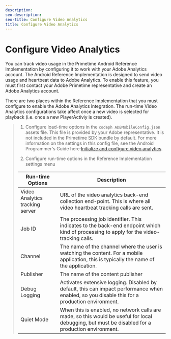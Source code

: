 ```yaml
---
description: 
seo-description: 
seo-title: Configure Video Analytics
title: Configure Video Analytics
---
```


# Configure Video Analytics

You can track video usage in the Primetime Android Reference Implementation by configuring it to work with your Adobe Analytics account. The Android Reference Implementation is designed to send video usage and heartbeat data to Adobe Analytics. To enable this feature, you must first contact your Adobe Primetime representative and create an Adobe Analytics account.

There are two places within the Reference Implementation that you must configure to enable the Adobe Analytics integration. The run-time Video Analytics configurations take affect once a new video is selected for playback (i.e. once a new PlayerActiviy is created).

>1. Configure load-time options in the `codeph ADBMobileConfig.json` assets file.
>   This file is provided by your Adobe representative. It is not included in the Primetime SDK bundle by default. For more information on the settings in this config file, see the Android Programmer's Guide here:[Initialize and configure video analytics](http://help.adobe.com/en_US/primetime/psdk/android/index.html#PSDKs-task-Initialize_and_configure_video_analytics_).
>   
>1. Configure run-time options in the Reference Implementation settings menu
><table id="table_lsq_hg5_zr"> 
 <tgroup cols="2"> 
  <thead> 
   <tr> 
    <th class="entry">Run-time Options</th> 
    <th class="entry">Description</th> 
   </tr> 
  </thead> 
  <tbody> 
   <tr> 
    <td>Video Analytics tracking server</td> 
    <td>URL of the video analytics back-end collection end-point. This is where all video heartbeat tracking calls are sent.</td> 
   </tr> 
   <tr> 
    <td>Job ID</td> 
    <td>The processing job identifier. This indicates to the back-end endpoint which kind of processing to apply for the video-tracking calls.</td> 
   </tr> 
   <tr> 
    <td>Channel</td> 
    <td>The name of the channel where the user is watching the content. For a mobile application, this is typically the name of the application.</td> 
   </tr> 
   <tr> 
    <td>Publisher</td> 
    <td>The name of the content publisher</td> 
   </tr> 
   <tr> 
    <td>Debug Logging</td> 
    <td>Activates extensive logging. Disabled by default, this can impact performance when enabled, so you disable this for a production environment.</td> 
   </tr> 
   <tr> 
    <td>Quiet Mode</td> 
    <td>When this is enabled, no network calls are made, so this would be useful for local debugging, but must be disabled for a production environment.</td> 
   </tr> 
  </tbody> 
 </tgroup> 
</table>

>   
>   
>   
